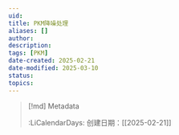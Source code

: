 ```yaml
---
uid: 
title: PKM降噪处理
aliases: []
author: 
description: 
tags: [PKM]
date-created: 2025-02-21
date-modified: 2025-03-10
status: 
topics: 
---
```


> [!md] Metadata
>
>
> :LiCalendarDays: 创建日期：[[2025-02-21]]

